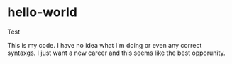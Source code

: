 # hello-world
Test

This is my code. I have no idea what I'm doing or even any correct syntaxgs.
I just want a new career and this seems like the best opporunity.

